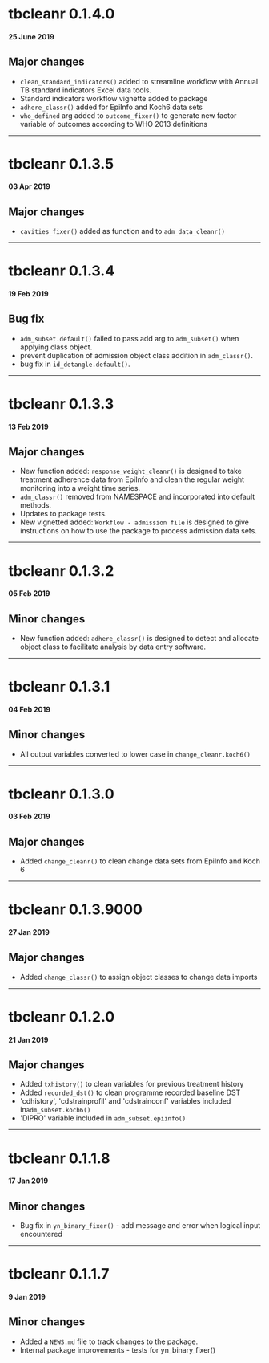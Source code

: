 # tbcleanr 0.1.4.0
#### 25 June 2019
## Major changes

* `clean_standard_indicators()` added to streamline workflow with Annual TB standard
indicators Excel data tools.
* Standard indicators workflow vignette added to package
* `adhere_classr()` added for EpiInfo and Koch6 data sets
* `who_defined` arg added to `outcome_fixer()` to generate new factor variable of outcomes 
according to WHO 2013 definitions

---
# tbcleanr 0.1.3.5
#### 03 Apr 2019
## Major changes

* `cavities_fixer()` added as function and to `adm_data_cleanr()`

---
# tbcleanr 0.1.3.4
#### 19 Feb 2019
## Bug fix

* `adm_subset.default()` failed to pass add arg to `adm_subset()` when applying class object.
* prevent duplication of admission object class addition in `adm_classr()`.
* bug fix in `id_detangle.default()`.

---
# tbcleanr 0.1.3.3
#### 13 Feb 2019
## Major changes

* New function added: `response_weight_cleanr()` is designed to take treatment
adherence data from EpiInfo and clean the regular weight monitoring into a weight
time series.
* `adm_classr()` removed from NAMESPACE and incorporated into default methods.
* Updates to package tests.
* New vignetted added: `Workflow - admission file` is designed to give instructions on how to use the package to process admission data sets.

---

# tbcleanr 0.1.3.2
#### 05 Feb 2019
## Minor changes

* New function added: `adhere_classr()` is designed to detect and allocate
object class to facilitate analysis by data entry software.

---

# tbcleanr 0.1.3.1
#### 04 Feb 2019
## Minor changes

* All output variables converted to lower case in `change_cleanr.koch6()`

---

# tbcleanr 0.1.3.0
#### 03 Feb 2019
## Major changes

* Added `change_cleanr()` to clean change data sets from EpiInfo and Koch 6

---

# tbcleanr 0.1.3.9000
#### 27 Jan 2019
## Major changes

* Added `change_classr()` to assign object classes to change data imports

---

# tbcleanr 0.1.2.0
#### 21 Jan 2019
## Major changes

* Added `txhistory()` to clean variables for previous treatment history
* Added `recorded_dst()` to clean programme recorded baseline DST
* 'cdhistory', 'cdstrainprofil' and 'cdstrainconf' variables included in`adm_subset.koch6()`
* 'DIPRO' variable included in `adm_subset.epiinfo()`

---

# tbcleanr 0.1.1.8
#### 17 Jan 2019
## Minor changes

* Bug fix in `yn_binary_fixer()` - add message and error when
logical input encountered

---

# tbcleanr 0.1.1.7
#### 9 Jan 2019
## Minor changes

* Added a `NEWS.md` file to track changes to the package.
* Internal package improvements - tests for yn_binary_fixer()
